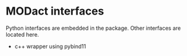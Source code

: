 # MODact interfaces

Python interfaces are embedded in the package. Other interfaces are located
here.

* c++ wrapper using pybind11
